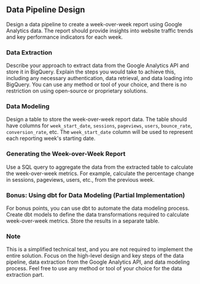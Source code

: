 ## Data Pipeline Design

Design a data pipeline to create a week-over-week report using Google Analytics data. The report should provide insights into website traffic trends and key performance indicators for each week.

### Data Extraction

Describe your approach to extract data from the Google Analytics API and store it in BigQuery. Explain the steps you would take to achieve this, including any necessary authentication, data retrieval, and data loading into BigQuery. You can use any method or tool of your choice, and there is no restriction on using open-source or proprietary solutions.

### Data Modeling

Design a table to store the week-over-week report data. The table should have columns for `week_start_date`, `sessions`, `pageviews`, `users`, `bounce_rate`, `conversion_rate`, etc. The `week_start_date` column will be used to represent each reporting week's starting date.

### Generating the Week-over-Week Report

Use a SQL query to aggregate the data from the extracted table to calculate the week-over-week metrics. For example, calculate the percentage change in sessions, pageviews, users, etc., from the previous week.

### Bonus: Using dbt for Data Modeling (Partial Implementation)

For bonus points, you can use dbt to automate the data modeling process. Create dbt models to define the data transformations required to calculate week-over-week metrics. Store the results in a separate table.

### Note

This is a simplified technical test, and you are not required to implement the entire solution. Focus on the high-level design and key steps of the data pipeline, data extraction from the Google Analytics API, and data modeling process. Feel free to use any method or tool of your choice for the data extraction part.
